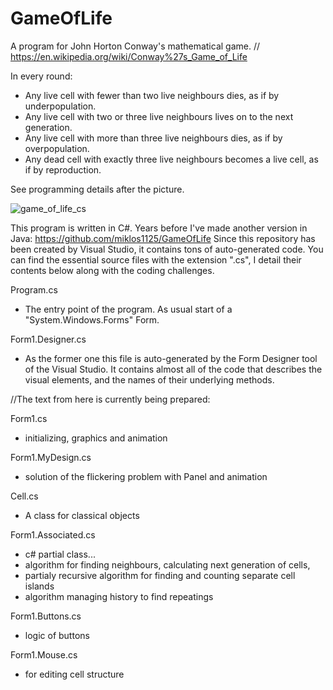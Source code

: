 # GameOfLife
A program for John Horton Conway's mathematical game. // https://en.wikipedia.org/wiki/Conway%27s_Game_of_Life

In every round:
- Any live cell with fewer than two live neighbours dies, as if by underpopulation.
- Any live cell with two or three live neighbours lives on to the next generation.
- Any live cell with more than three live neighbours dies, as if by overpopulation.
- Any dead cell with exactly three live neighbours becomes a live cell, as if by reproduction.
  
See programming details after the picture.

![game_of_life_cs](https://github.com/user-attachments/assets/c251df16-e386-4529-9589-186c0072f6b3)


This program is written in C#. Years before I've made another version in Java:   https://github.com/miklos1125/GameOfLife
Since this repository has been created by Visual Studio, it contains tons of auto-generated code. 
You can find the essential source files with the extension ".cs", I detail their contents below along with the coding challenges.

Program.cs
- The entry point of the program. As usual start of a "System.Windows.Forms" Form.

Form1.Designer.cs
- As the former one this file is auto-generated by the Form Designer tool of the Visual Studio.
  It contains almost all of the code that describes the visual elements, and the names of their underlying methods.


//The text from here is currently being prepared:


Form1.cs
- initializing, graphics and animation

Form1.MyDesign.cs
- solution of the flickering problem with Panel and animation

Cell.cs
- A class for classical objects

Form1.Associated.cs
- c# partial class...
- algorithm for finding neighbours, calculating next generation of cells,
- partialy recursive algorithm for finding and counting separate cell islands
- algorithm managing history to find repeatings

Form1.Buttons.cs
- logic of buttons

Form1.Mouse.cs
- for editing cell structure

